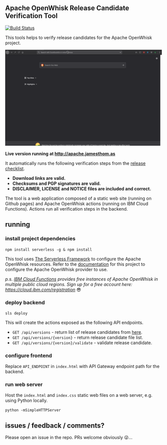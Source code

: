 ## Apache OpenWhisk Release Candidate Verification Tool

[![Build Status](https://travis-ci.org/jthomas/openwhisk-release-verification.svg?branch=master)](https://travis-ci.org/jthomas/openwhisk-release-verification)

This tools helps to verify release candidates for the Apache OpenWhisk project.

![Apache OpenWhisk Release Candidate Verification Tool](release-verification-tool.gif)

**Live version running at http://apache.jamesthom.as**

It automatically runs the following verification steps from the [release checklist](https://cwiki.apache.org/confluence/display/OPENWHISK/How+to+verify+the+release+checklist+and+vote+on+OpenWhisk+modules+under+Apache). 

- **Download links are valid.**
- **Checksums and PGP signatures are valid.**
- **DISCLAIMER, LICENSE and NOTICE files are included and correct.**

The tool is a web application composed of a static web site (running on Github pages) and Apache OpenWhisk actions (running on IBM Cloud Functions). Actions run all verification steps in the backend.

## running

### install project dependencies

```
npm install serverless -g & npm install 
```

This tool uses [The Serverless Framework](https://serverless.com/) to configure the Apache OpenWhisk resources. Refer to the [documentation](https://github.com/serverless/serverless-openwhisk) for this project to configure the Apache OpenWhisk provider to use. 

*p.s. [IBM Cloud Functions](https://cloud.ibm.com/openwhisk) provides free instances of Apache OpenWhisk in multiple public cloud regions. Sign up for a free account here: https://cloud.ibm.com/registration* 😎

### deploy backend

```
sls deploy
```

This will create the actions exposed as the following API endpoints.

- `GET /api/versions` - return list of release candidates from [here](https://dist.apache.org/repos/dist/dev/incubator/openwhisk/).
- `GET /api/versions/{version}` - return release candidate file list.
- `GET /api/versions/{version}/validate` - validate release candidate.

### configure frontend

Replace `API_ENDPOINT` in `index.html` with API Gateway endpoint path for the backend.

### run web server

Host the `index.html` and `index.css` static web files on a web server, e.g. using Python locally.

```
python -mSimpleHTTPServer
```

## issues / feedback / comments?

Please open an issue in the repo. PRs welcome obviously 😜...
